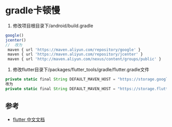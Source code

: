 # gradle卡顿慢
1. 修改项目根目录下/android/build.gradle
```js
google()
jcenter()
//  改为
 maven { url 'https://maven.aliyun.com/repository/google' }
 maven { url 'https://maven.aliyun.com/repository/jcenter' }
 maven { url 'http://maven.aliyun.com/nexus/content/groups/public' }
```
1. 修改flutter目录下/packages/flutter_tools/gradle/flutter.gradle文件
```js
private static final String DEFAULT_MAVEN_HOST = "https://storage.googleapis.com";
改为
private static final String DEFAULT_MAVEN_HOST = "https://storage.flutter-io.cn/download.flutter.io";
```



## 参考
* [flutter 中文文档](https://book.flutterchina.club/intro.html)